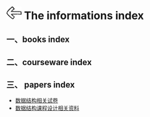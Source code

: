 # [<img style="width:40px;transform:rotate(180deg);" src="../../assets/image/back.jpg"/>](../index.md) The informations index

## 一、books index

## 二、courseware index

## 三、 papers index

* [数据结构相关试卷](papers/数据结构相关试卷.7z)
* [数据结构课程设计相关资料](papers/数据结构课程设计相关资料.7z)
